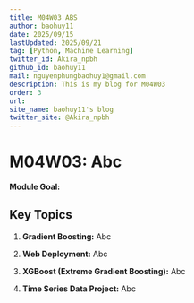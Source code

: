 ```yaml
---
title: M04W03 ABS
author: baohuy11
date: 2025/09/15
lastUpdated: 2025/09/21
tag: [Python, Machine Learning]
twitter_id: Akira_npbh
github_id: baohuy11
mail: nguyenphungbaohuy1@gmail.com
description: This is my blog for M04W03
order: 3
url: 
site_name: baohuy11's blog
twitter_site: @Akira_npbh
---
```





# M04W03: Abc

**Module Goal:** 

## Key Topics

1. **Gradient Boosting:** Abc

2.  **Web Deployment:** Abc

3.  **XGBoost (Extreme Gradient Boosting):** Abc

4.  **Time Series Data Project:** Abc